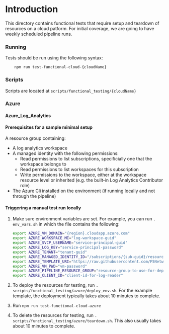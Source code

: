 # Introduction

This directory contains functional tests that require setup and teardown of resources on a cloud patform. For initial coverage, we are going to have weekly scheduled pipeline runs.

### Running
Tests should be run using the following syntax:
```
    npm run test-functional-cloud-{cloudName}
```

### Scripts
Scripts are located at `scripts/functional_testing/{cloudName}`

### Azure

#### Azure_Log_Analytics
#### Prerequisites for a sample minimal setup
A resource group containing:
- A log analytics workspace
- A managed identity with the following permissions:
    - Read permissions to list subscriptions, specificially one that the workspace belongs to
    - Read permissions to list workspaces for this subscription
    - Write permissions to the workspace, either at the workspace resource level or inherited (e.g. the built-in Log Analytics Contributor role)
- The Azure Cli installed on the environment (if running locally and not through the pipeline)

#### Triggering a manual test run locally

1. Make sure environment variables are set. For example, you can run `. env_vars.sh` in which the file contains the following:
    ``` bash
    export AZURE_VM_DOMAIN="{region}.cloudapp.azure.com"
    export AZURE_WORKSPACE_MI="log-workspace-guid"
    export AZURE_SVCP_USERNAME="service-principal-guid"
    export AZURE_LOG_KEY="service-principal-password"
    export AZURE_TENANT="tenant-guid"
    export AZURE_MANAGED_IDENTITY_ID="/subscriptions/{sub-guid}/resourceGroups/{rg-name}/providers/Microsoft.ManagedIdentity/userAssignedIdentities/{identity-name}"
    export AZURE_TEMPLATE_URI="https://raw.githubusercontent.com/F5Networks/f5-azure-arm-templates/master/supported/standalone/1nic/new-stack/payg/azuredeploy.json"
    export AZURE_VM_PWD="vm-password"
    export AZURE_PIPELINE_RESOURCE_GROUP="resource-group-to-use-for-deployment-name"
    export AZURE_CLIENT_ID="client-id-for-log-reader"
    ```

2. To deploy the resources for testing, run `. scripts/functional_testing/azure/deploy_env.sh`. For the example template, the deployment typically takes about 10 minutes to complete.

3. Run `npm run test-functional-cloud-azure`

4. To delete the resources for testing, run `. scripts/functional_testing/azure/teardown.sh`. This also usually takes about 10 minutes to complete.